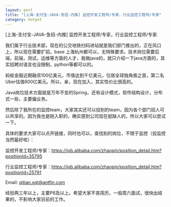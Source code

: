```yaml
---
layout: post
title: "[上海-支付宝-JAVA-急招-内推] 监控开发工程师/专家，行业监控工程师/专家"
category: hotpot
---
```

[上海-支付宝-JAVA-急招-内推] 监控开发工程师/专家，行业监控工程师/专家.

我们属于行业技术部，现在的公交地铁扫码进站就是我们部门推出的，正在风口上，所以现在需要扩招，base 上海杭州都可以，无特殊要求。技术岗位需要后端，前端，测试，运维等方面的人才，我做java的，就只介绍一下java方面的，其实招聘对语言也没限制，python等都可以的。 

蚂蚁金服近期融资100亿美元，市值达到千亿美元，位居全球独角兽之首，第二名Uber估值600亿美元。所以，亲，现在加入，其实性价比很高的。

Java岗位技术方面就是万年不变的Spring，还有设计模式，软件结构设计，分布式一些，主要偏业务。

然后除了我所在的监控team，大家其实还可以投别的team，因为各个部门招人可以共享的。因为我也是刚入职的，确实感到公司现在挺缺人的，所以大家可以尝试一下。

具体的要求大家可以点开链接，同时也可以，查找别的岗位，不限于监控（投监控当然最好啦）：

监控开发工程师/专家：https://job.alibaba.com/zhaopin/position_detail.htm?positionId=35795

行业监控工程师/专家：https://job.alibaba.com/zhaopin/position_detail.htm?positionId=25791

Email: qitian.xqt@antfin.com

经验两三年以上，主要P6及以上。希望大家不吝简历，一般周六面试，很快出结果的，不影响大家目前的工作。
